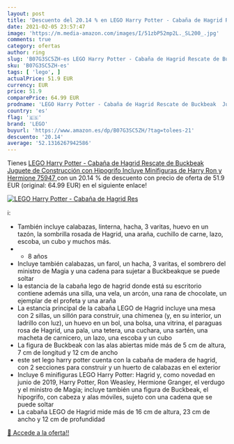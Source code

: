 ```yaml
---
layout: post
title: 'Descuento del 20.14 % en LEGO Harry Potter - Cabaña de Hagrid Res'
date: 2021-02-05 23:57:47
image: 'https://m.media-amazon.com/images/I/51zbP52mp2L._SL200_.jpg'
comments: true
category: ofertas
author: ring
slug: 'B07G3SC5ZH-es LEGO Harry Potter - Cabaña de Hagrid Rescate de Buckbeak...'
sku: 'B07G3SC5ZH-es'
tags: [ 'lego', ]
actualPrice: 51.9 EUR
currency: EUR
price: 51.9
comparePrice: 64.99 EUR
prodname: 'LEGO Harry Potter - Cabaña de Hagrid Rescate de Buckbeak  Juguete de Construcción con Hipogrifo  Incluye Minifiguras de Harry  Ron y Hermione  75947 '
country: 'es'
flag: '🇪🇸'
brand: 'LEGO'
buyurl: 'https://www.amazon.es/dp/B07G3SC5ZH/?tag=tolees-21'
descuento: '20.14'
average: '52.1316267942586'
---
```


Tienes [LEGO Harry Potter - Cabaña de Hagrid Rescate de Buckbeak  Juguete de Construcción con Hipogrifo  Incluye Minifiguras de Harry  Ron y Hermione  75947 ](https://www.amazon.es/dp/B07G3SC5ZH/?tag=tolees-21) con un 20.14 % de descuento con precio de oferta de 51.9 EUR (original: 64.99 EUR) en el siguiente enlace!

[![LEGO Harry Potter - Cabaña de Hagrid Res](https://m.media-amazon.com/images/I/51zbP52mp2L._SL200_.jpg)](https://www.amazon.es/dp/B07G3SC5ZH/?tag=tolees-21)

ℹ️:

- También incluye calabazas, linterna, hacha, 3 varitas, huevo en un tazón, la sombrilla rosada de Hagrid, una araña, cuchillo de carne, lazo, escoba, un cubo y muchos más.
- + 8 años
- Incluye también calabazas, un farol, un hacha, 3 varitas, el sombrero del ministro de Magia y una cadena para sujetar a Buckbeakque se puede soltar
- la estancia de la cabaña lego de hagrid donde está su escritorio contiene además una silla, una vela, un arcón, una rana de chocolate, un ejemplar de el profeta y una araña
- La estancia principal de la cabaña LEGO de Hagrid incluye una mesa con 2 sillas, un sillón para construir, una chimenea (y, en su interior, un ladrillo con luz), un huevo en un bol, una bolsa, una vitrina, el paraguas rosa de Hagrid, una pala, una tetera, una cuchara, una sartén, una macheta de carnicero, un lazo, una escoba y un cubo
- La figura de Buckbeak con las alas abiertas mide más de 5 cm de altura, 7 cm de longitud y 12 cm de ancho
- este set lego harry potter cuenta con la cabaña de madera de hagrid, con 2 secciones para construir y un huerto de calabazas en el exterior
- Incluye 6 minifiguras LEGO Harry Potter: Hagrid y, como novedad en junio de 2019, Harry Potter, Ron Weasley, Hermione Granger, el verdugo y el ministro de Magia; incluye también una figura de Buckbeak, el hipogrifo, con cabeza y alas móviles, sujeto con una cadena que se puede soltar
- La cabaña LEGO de Hagrid mide más de 16 cm de altura, 23 cm de ancho y 12 cm de profundidad

[🛒 Accede a la oferta!!](https://www.amazon.es/dp/B07G3SC5ZH/?tag=tolees-21)
